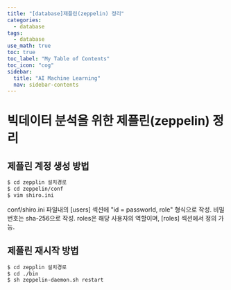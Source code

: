 ```yaml
---
title: "[database]제플린(zeppelin) 정리" 
categories:
  - database
tags:
  - database
use_math: true
toc: true
toc_label: "My Table of Contents"
toc_icon: "cog"
sidebar:
  title: "AI Machine Learning"
  nav: sidebar-contents
---
```


# 빅데이터 분석을 위한 제플린(zeppelin) 정리

## 제플린 계정 생성 방법

```bash
$ cd zepplin 설치경로 
$ cd zeppelin/conf
$ vim shiro.ini
```

conf/shiro.ini 파일내의 [users] 섹션에 "id = passworld, role" 형식으로 작성. 
비밀번호는 sha-256으로 작성. 
roles은 해당 사용자의 역할이며, [roles] 섹션에서 정의 가능. 

## 제플린 재시작 방법

```bash
$ cd zepplin 설치경로
$ cd ./bin
$ sh zeppelin-daemon.sh restart
```

